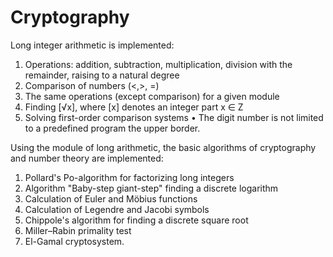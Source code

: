 # Cryptography

Long integer arithmetic is implemented:
1) Operations: addition, subtraction, multiplication, division with the remainder, raising to a natural degree
2) Comparison of numbers (<,>, =)
3) The same operations (except comparison) for a given module
4) Finding [√x], where [x] denotes an integer part x ∈ Z
5) Solving first-order comparison systems
• The digit number is not limited to a predefined program
the upper border.

Using the module of long arithmetic, the basic algorithms of cryptography and number theory are implemented:
1) Pollard's Po-algorithm for factorizing long integers
2) Algorithm "Baby-step giant-step" finding a discrete logarithm
3) Calculation of Euler and Möbius functions
4) Calculation of Legendre and Jacobi symbols
5) Chippole's algorithm for finding a discrete square root
6) Miller–Rabin primality test
7) El-Gamal cryptosystem.
